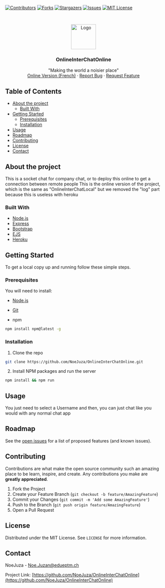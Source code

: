 [![Contributors][contributors-shield]][contributors-url]
[![Forks][forks-shield]][forks-url]
[![Stargazers][stars-shield]][stars-url]
[![Issues][issues-shield]][issues-url]
[![MIT License][license-shield]][license-url]



<!-- PROJECT LOGO -->
<br />
<p align="center">
  <a href="https://github.com/NoeJuza/OnlineInterChatOnline">
    <img src="public/favicon.ico" alt="Logo" width="80" height="80">
  </a>

  <h3 align="center">OnlineInterChatOnline</h3>

  <p align="center">
    "Making the world a noisier place"
    <br />
    <a href="https://onlineinterchat.herokuapp.com/">Online Version (French)</a>
    ·
    <a href="https://github.com/NoeJuza/OnlineInterChatOnline/issues">Report Bug</a>
    ·
    <a href="https://github.com/NoeJuza/OnlineInterChatOnline/issues">Request Feature</a>
  </p>
</p>



<!-- TABLE OF CONTENTS -->
## Table of Contents

* [About the project](#about-the-project)
  * [Built With](#built-with)
* [Getting Started](#getting-started)
  * [Prerequisites](#prerequisites)
  * [Installation](#installation)
* [Usage](#usage)
* [Roadmap](#roadmap)
* [Contributing](#contributing)
* [License](#license)
* [Contact](#contact)



<!-- ABOUT THE PROJECT -->
## About the project

This is a socket chat for company chat, or to deploy this online to get a connection between remote people
This is the online version of the project, which is the same as "OnlineInterChatLocal" but we removed the "log" part
because this is useless with heroku


### Built With

* [Node.js](https://nodejs.org/en/)
* [Express](http://expressjs.com/)
* [Bootstrap](https://getbootstrap.com/)
* [EJS](https://ejs.co/)
* [Heroku](https://heroku.com)



<!-- GETTING STARTED -->
## Getting Started

To get a local copy up and running follow these simple steps.

### Prerequisites

You will need to install:

* [Node.js](https://nodejs.org/en/)
* [Git](https://git-scm.com/)

* npm
```sh
npm install npm@latest -g
```

### Installation

1. Clone the repo
```sh
git clone https://github.com/NoeJuza/OnlineInterChatOnline.git
```
2. Install NPM packages and run the server
```sh
npm install && npm run
```



<!-- USAGE EXAMPLES -->
## Usage

You just need to select a Username and then, you can just chat like you would with any normal chat app


<!-- ROADMAP -->
## Roadmap

See the [open issues](https://github.com/NoeJuza/OnlineInterChatOnline/issues) for a list of proposed features (and known issues).



<!-- CONTRIBUTING -->
## Contributing

Contributions are what make the open source community such an amazing place to be learn, inspire, and create. Any contributions you make are **greatly appreciated**.

1. Fork the Project
2. Create your Feature Branch (`git checkout -b feature/AmazingFeature`)
3. Commit your Changes (`git commit -m 'Add some AmazingFeature'`)
4. Push to the Branch (`git push origin feature/AmazingFeature`)
5. Open a Pull Request



<!-- LICENSE -->
## License

Distributed under the MIT License. See `LICENSE` for more information.



<!-- CONTACT -->
## Contact

NoeJuza - Noe.Juzan@edueptm.ch

Project Link: [https://github.com/NoeJuza/OnlineInterChatOnline](https://github.com/NoeJuza/OnlineInterChatOnline)


<!-- MARKDOWN LINKS & IMAGES -->
<!-- https://www.markdownguide.org/basic-syntax/#reference-style-links -->
[contributors-shield]: https://img.shields.io/github/contributors/NoeJuza/OnlineInterChatOnline.svg?style=flat-square
[contributors-url]: https://github.com/NoeJuza/OnlineInterChatOnline/graphs/contributors
[forks-shield]: https://img.shields.io/github/forks/NoeJuza/OnlineInterChatOnline.svg?style=flat-square
[forks-url]: https://github.com/NoeJuza/OnlineInterChatOnline/network/members
[stars-shield]: https://img.shields.io/github/stars/NoeJuza/OnlineInterChatOnline.svg?style=flat-square
[stars-url]: https://github.com/NoeJuza/OnlineInterChatOnline/stargazers
[issues-shield]: https://img.shields.io/github/issues/NoeJuza/OnlineInterChatOnline.svg?style=flat-square
[issues-url]: https://github.com/NoeJuza/OnlineInterChatOnline/issues
[license-shield]: https://img.shields.io/github/license/NoeJuza/OnlineInterChatOnline.svg?style=flat-square
[license-url]: https://github.com/NoeJuza/OnlineInterChatOnline/blob/master/LICENSE
